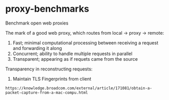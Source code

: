 # proxy-benchmarks
Benchmark open web proxies

The mark of a good web proxy, which routes from local -> proxy -> remote:
1. Fast; minimal computational processing between receiving a request and forwarding it along
2. Concurrent; ability to handle multiple requests in parallel
3. Transparent; appearing as if requets came from the source

Transparency in reconstructing requests:
1. Maintain TLS Fingerprints from client

```
https://knowledge.broadcom.com/external/article/171081/obtain-a-packet-capture-from-a-mac-compu.html
```
